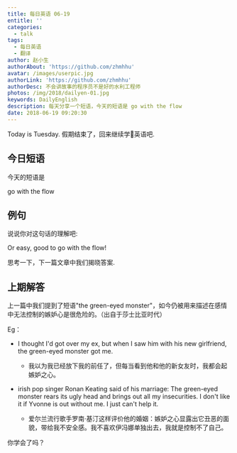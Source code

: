 ```yaml
---
title: 每日英语 06-19
entitle: ''
categories:
  - talk
tags:
  - 每日英语
  - 翻译
author: 赵小生
authorAbout: 'https://github.com/zhmhhu'
avatar: /images/userpic.jpg
authorLink: 'https://github.com/zhmhhu'
authorDesc: 不会讲故事的程序员不是好的水利工程师
photos: /img/2018/dailyen-01.jpg
keywords: DailyEnglish
description: 每天分享一个短语，今天的短语是 go with the flow
date: 2018-06-19 09:20:30
---
```


Today is Tuesday. 假期结束了，回来继续学英语吧.

## 今日短语

今天的短语是

go with the flow

## 例句

说说你对这句话的理解吧:

Or easy, good to go with the flow! 

思考一下，下一篇文章中我们揭晓答案.

## 上期解答

上一篇中我们提到了短语"the green-eyed monster"，如今仍被用来描述在感情中无法控制的嫉妒心是很危险的。（出自于莎士比亚时代）

Eg：
-  I thought I'd got over my ex, but when I saw him with his new girlfriend, the green-eyed monster got me. 
   -  我以为我已经放下我的前任了，但每当看到他和他的新女友时，我都会起嫉妒之心。

-  irish pop singer Ronan Keating said of his marriage: The green-eyed monster rears its ugly head and brings out all my insecurities. I don't like it if Yvonne is out without me. I just can't help it. 
   -  爱尔兰流行歌手罗南·基汀这样评价他的婚姻：嫉妒之心显露出它丑恶的面貌，带给我不安全感。我不喜欢伊冯娜单独出去，我就是控制不了自己。

你学会了吗？
